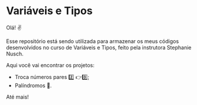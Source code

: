 # Variáveis e Tipos

Olá! :v:

Esse repositório está sendo utilizada para armazenar os meus códigos desenvolvidos no curso de Variáveis e Tipos, feito pela instrutora Stephanie Nusch.

Aqui você vai encontrar os projetos:

+ Troca números pares :two: :point_right::zero:;
+ Palíndromos :egg:.  



Até mais!

